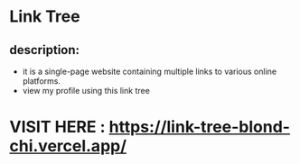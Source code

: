 # Link Tree 

## description:
- it is a single-page website containing multiple links to various online platforms.
- view my profile using this link tree

#  VISIT HERE : https://link-tree-blond-chi.vercel.app/
